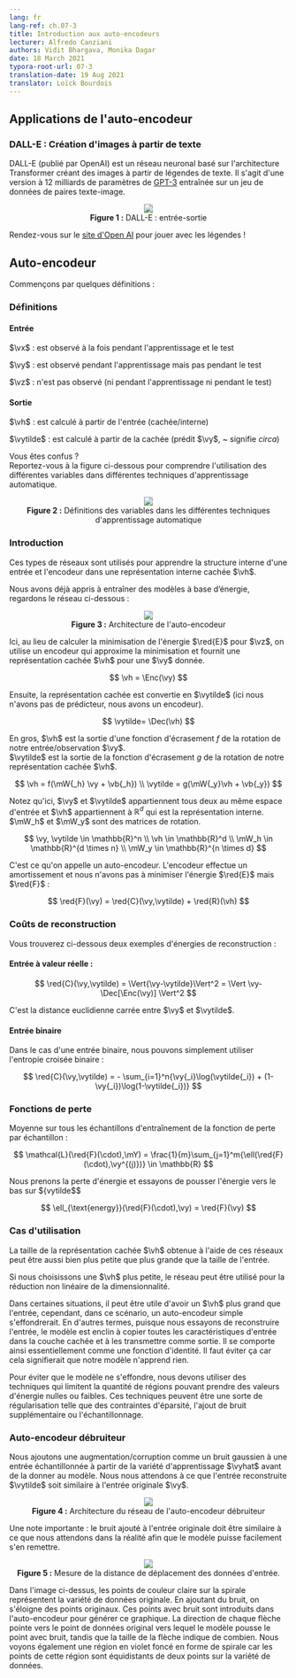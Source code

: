 ```yaml
---
lang: fr
lang-ref: ch.07-3
title: Introduction aux auto-encodeurs
lecturer: Alfredo Canziani
authors: Vidit Bhargava, Monika Dagar
date: 18 March 2021
typora-root-url: 07-3
translation-date: 19 Aug 2021
translator: Loïck Bourdois
---
```


<!--
## Applications of Autoencoder

### DALL-E: Creating Images from Text

DALL-E (released by OpenAI) is a neural network based on the Transformers architecture, that creates images from text captions. 
It is a 12-billion parameter version of [GPT-3](https://arxiv.org/abs/2005.14165), trained on a dataset of text-image pairs.

<center>
<img src="{{site.baseurl}}/images/week07/07-3/DALL-E.png" style="background-color:#DCDCDC;" /><br>
<b>Figure 1:</b> DALL-E: Input-Output
</center>

Go to the [website](https://openai.com/blog/dall-e/) and play with the captions! 
-->

## Applications de l'auto-encodeur

### DALL-E : Création d'images à partir de texte

DALL-E (publié par OpenAI) est un réseau neuronal basé sur l'architecture Transformer créant des images à partir de légendes de texte.
Il s'agit d'une version à 12 milliards de paramètres de [GPT-3](https://arxiv.org/abs/2005.14165) entraînée sur un jeu de données de paires texte-image.

<center>
<img src="{{site.baseurl}}/images/week07/07-3/DALL-E.png" style="background-color:#DCDCDC;" /><br>
<b>Figure 1 :</b> DALL-E : entrée-sortie
</center>

Rendez-vous sur le [site d'Open AI](https://openai.com/blog/dall-e/) pour jouer avec les légendes ! 


<!--
## Autoencoder
Let's start with some definitions:

### Definitions

#### Input

$\vx$: is observed during both training and testing 

$\vy$: is observed during training but not testing

$\vz$: is not observed (neither during training nor during testing).


#### Output

$\vh$: is computed from the input (hidden/internal)

$\vytilde$: is computed from the hidden (predicted $\vy$, ~ means *circa*)

Confused?
Refer to the below figure to understand the use of different variables in different machine learning techniques.

<center>
<img src="{{site.baseurl}}/images/week07/07-3/def.png" style="background-color:#DCDCDC;" /><br>
<b>Figure 2:</b> Variable definitions in different machine learning techniques
</center>
-->


## Auto-encodeur
Commençons par quelques définitions :

### Définitions

#### Entrée

$\vx$ : est observé à la fois pendant l'apprentissage et le test

$\vy$ : est observé pendant l'apprentissage mais pas pendant le test

$\vz$ : n'est pas observé (ni pendant l'apprentissage ni pendant le test)


#### Sortie

$\vh$ : est calculé à partir de l'entrée (cachée/interne)

$\vytilde$ : est calculé à partir de la cachée (prédit $\vy$, ~ signifie *circa*)

Vous êtes confus ?  
Reportez-vous à la figure ci-dessous pour comprendre l'utilisation des différentes variables dans différentes techniques d'apprentissage automatique.

<center>
<img src="{{site.baseurl}}/images/week07/07-3/def.png" style="background-color:#DCDCDC;" /><br>
<b>Figure 2 :</b> Définitions des variables dans les différentes techniques d'apprentissage automatique
</center>



<!--
### Introduction

These kinds of networks are used to learn the internal structure of some input and encode it in a hidden internal representation $\vh$, which expresses the input.

We already learned how to train energy-based models, let's look at the below network:

<center>
<img src="{{site.baseurl}}/images/week07/07-3/Autoencoder_Arch.png" style="background-color:#DCDCDC;" /><br>
<b>Figure 3:</b> Autoencoder Architecture
</center>

Here instead of computing the minimization of the energy $\red{E}$ for $\vz$, we use an encoder that approximates the minimization and provides a hidden representation $\vh$ for a given $\vy$.

$$
\vh = \Enc(\vy)
$$

Then the hidden representation is convected into $\vytilde$ (Here we don't have a predictor, we have an encoder).

$$
\vytilde= \Dec (\vh)
$$

Basically, $\vh$ is the output of a squashing function $f$ of the rotation of our input/observation $\vy$. $\vytilde$ is the output of squashing function $g$ of the rotation of our hidden representation $\vh$.

$$
\vh = f(\mW{_h} \vy + \vb{_h}) \\
\vytilde = g(\mW{_y}\vh + \vb{_y})
$$

Note that, here $\vy$ and $\vytilde$ both belong to the same input space, and $\vh$ belong to $\mathbb{R}^d$ which is the internal representation. $\mW_h$ and $\mW_y$ are matrices for rotation.

$$
\vy, \vytilde \in \mathbb{R}^n \\
\vh \in \mathbb{R}^d \\
\mW_h \in \mathbb{R}^{d \times n} \\
\mW_y \in \mathbb{R}^{n \times d}
$$

This is called Autoencoder. The encoder is performing amortizing and we don't have to minimize the energy  $\red{E}$ but $\red{F}$:

$$
\red{F}(\vy) = \red{C}(\vy,\vytilde) + \red{R}(\vh)
$$
-->


### Introduction

Ces types de réseaux sont utilisés pour apprendre la structure interne d'une entrée et l'encodeur dans une représentation interne cachée $\vh$.

Nous avons déjà appris à entraîner des modèles à base d’énergie, regardons le réseau ci-dessous :

<center>
<img src="{{site.baseurl}}/images/week07/07-3/Autoencoder_Arch.png" style="background-color:#DCDCDC;" /><br>
<b>Figure 3 :</b> Architecture de l'auto-encodeur
</center>  


Ici, au lieu de calculer la minimisation de l'énergie $\red{E}$ pour $\vz$, on utilise un encodeur qui approxime la minimisation et fournit une représentation cachée $\vh$ pour une $\vy$ donnée.

$$
\vh = \Enc(\vy)
$$

Ensuite, la représentation cachée est convertie en $\vytilde$ (ici nous n'avons pas de prédicteur, nous avons un encodeur).

$$
\vytilde= \Dec(\vh)
$$

En gros, $\vh$ est la sortie d'une fonction d'écrasement $f$ de la rotation de notre entrée/observation $\vy$.  
$\vytilde$ est la sortie de la fonction d'écrasement $g$ de la rotation de notre représentation cachée $\vh$.

$$
\vh = f(\mW{_h} \vy + \vb{_h}) \\
\vytilde = g(\mW{_y}\vh + \vb{_y})
$$

Notez qu'ici, $\vy$ et $\vytilde$ appartiennent tous deux au même espace d'entrée et $\vh$ appartiennent à $\mathbb{R}^d$ qui est la représentation interne. $\mW_h$ et $\mW_y$ sont des matrices de rotation.

$$
\vy, \vytilde \in \mathbb{R}^n \\
\vh \in \mathbb{R}^d \\
\mW_h \in \mathbb{R}^{d \times n} \\
\mW_y \in \mathbb{R}^{n \times d}
$$

C'est ce qu'on appelle un auto-encodeur. L'encodeur effectue un amortissement et nous n'avons pas à minimiser l'énergie $\red{E}$ mais $\red{F}$ :

$$
\red{F}(\vy) = \red{C}(\vy,\vytilde) + \red{R}(\vh)
$$



<!--
### Reconstruction Costs

Below are the two examples of reconstruction energies:

#### Real-Valued Input:

$$
\red{C}(\vy,\vytilde) = \Vert{\vy-\vytilde}\Vert^2 = \Vert \vy-\Dec[\Enc(\vy)] \Vert^2
$$

This is the square euclidean distance between $\vy$ and $\vytilde$.


#### Binary input

In the case of binary input, we can simply use binary cross-entropy

$$
\red{C}(\vy,\vytilde) = - \sum_{i=1}^n{\vy{_i}\log(\vytilde{_i}) + (1-\vy{_i})\log(1-\vytilde{_i})}
$$
-->


### Coûts de reconstruction

Vous trouverez ci-dessous deux exemples d'énergies de reconstruction :

#### Entrée à valeur réelle :

$$
\red{C}(\vy,\vytilde) = \Vert{\vy-\vytilde}\Vert^2 = \Vert \vy-\Dec[\Enc(\vy)] \Vert^2
$$

C'est la distance euclidienne carrée entre $\vy$ et $\vytilde$.


#### Entrée binaire

Dans le cas d'une entrée binaire, nous pouvons simplement utiliser l'entropie croisée binaire :

$$
\red{C}(\vy,\vytilde) = - \sum_{i=1}^n{\vy{_i}\log(\vytilde{_i}) + (1-\vy{_i})\log(1-\vytilde{_i})}
$$


<!--
### Loss Functionals

Average across all training samples of per sample loss function

$$
\mathcal{L}(\red{F}(\cdot),\mY) = \frac{1}{m}\sum_{j=1}^m{\ell(\red{F}(\cdot),\vy^{(j)})} \in \mathbb{R}
$$

We take the energy loss and try to push the energy down on $\vytilde$

$$
\ell_{\text{energy}}(\red{F}(\cdot),\vy) = \red{F}(\vy)
$$
-->

### Fonctions de perte

Moyenne sur tous les échantillons d'entraînement de la fonction de perte par échantillon :

$$
\mathcal{L}(\red{F}(\cdot),\mY) = \frac{1}{m}\sum_{j=1}^m{\ell(\red{F}(\cdot),\vy^{(j)})} \in \mathbb{R}
$$

Nous prenons la perte d'énergie et essayons de pousser l'énergie vers le bas sur ${vytilde$$

$$
\ell_{\text{energy}}(\red{F}(\cdot),\vy) = \red{F}(\vy)
$$


<!--
### Use-cases

The size of the hidden representation $\vh$ obtained using these networks can be both smaller and larger than the input size. 

If we choose a smaller $\vh$, the network can be used for non-linear dimensionality reduction.

In some situations it can be useful to have a larger than input $\vh$, however, in this scenario, a plain autoencoder would collapse. In other words, since we are trying to reconstruct the input, the model is prone to copying all the input features into the hidden layer and passing it as the output thus essentially behaving as an identity function. This needs to be avoided as this would imply that our model fails to learn anything.

To prevent the model from collapsing, we have to employ techniques that constrain the amount of region which can take zero or low energy values. These techniques can be some sort of regularization such as sparsity constraints, adding additional noise, or sampling.
-->

### Cas d'utilisation

La taille de la représentation cachée $\vh$ obtenue à l'aide de ces réseaux peut être aussi bien plus petite que plus grande que la taille de l'entrée. 

Si nous choisissons une $\vh$ plus petite, le réseau peut être utilisé pour la réduction non linéaire de la dimensionnalité.

Dans certaines situations, il peut être utile d'avoir un $\vh$ plus grand que l'entrée, cependant, dans ce scénario, un auto-encodeur simple s'effondrerait. 
En d'autres termes, puisque nous essayons de reconstruire l'entrée, le modèle est enclin à copier toutes les caractéristiques d'entrée dans la couche cachée et à les transmettre comme sortie. Il se comporte ainsi essentiellement comme une fonction d'identité. Il faut éviter ça car cela signifierait que notre modèle n'apprend rien.

Pour éviter que le modèle ne s'effondre, nous devons utiliser des techniques qui limitent la quantité de régions pouvant prendre des valeurs d'énergie nulles ou faibles.
Ces techniques peuvent être une sorte de régularisation telle que des contraintes d'éparsité, l'ajout de bruit supplémentaire ou l'échantillonnage.


<!--
### Denoising autoencoder

We add some augmentation/corruption like Gaussian noise to an input sampled from the training manifold $\vyhat$ before feeding it into the model and expect the reconstructed input $\vytilde$ to be similar to the original input $\vy$.

<center>
<img src="{{site.baseurl}}/images/week07/07-3/DenoisingAutoEncoder.png" style="background-color:#DCDCDC;" /><br>
<b>Figure 4:</b> Denoising Autoencoder Network architecture.
</center>

An important note: The noise added to the original input should be similar to what we expect in reality, so the model can easily recover from it.

<center>
<img src="{{site.baseurl}}/images/week07/07-3/DAEOutput.png" style="background-color:#DCDCDC;" /><br>
<b>Figure 5:</b> Measuring the traveling distance of the input data
</center>

In the image above, the light colour points on the spiral represent the original data manifold. As we add noise, we go farther from the original points. 
These noise-added points are fed into the auto-encoder to generate this graph. 
The direction of each arrow points to the original datapoint the model pushes the noise-added point towards; whereas the size of the arrow shows by how much. 
We also see a dark purple spiral region which exists because the points in this region are equidistant from two points on the data manifold. 
-->


### Auto-encodeur débruiteur

Nous ajoutons une augmentation/corruption comme un bruit gaussien à une entrée échantillonnée à partir de la variété d'apprentissage $\vyhat$ avant de la donner au modèle.
Nous nous attendons à ce que l'entrée reconstruite $\vytilde$ soit similaire à l'entrée originale $\vy$.

<center>
<img src="{{site.baseurl}}/images/week07/07-3/DenoisingAutoEncoder.png" style="background-color:#DCDCDC;" /><br>
<b>Figure 4 :</b> Architecture du réseau de l'auto-encodeur débruiteur
</center>
 
Une note importante : le bruit ajouté à l'entrée originale doit être similaire à ce que nous attendons dans la réalité afin que le modèle puisse facilement s'en remettre.

<center>
<img src="{{site.baseurl}}/images/week07/07-3/DAEOutput.png" style="background-color:#DCDCDC;" /><br>
<b>Figure 5 :</b> Mesure de la distance de déplacement des données d'entrée.
</center>

Dans l'image ci-dessus, les points de couleur claire sur la spirale représentent la variété de données originale. En ajoutant du bruit, on s'éloigne des points originaux. 
Ces points avec bruit sont introduits dans l'auto-encodeur pour générer ce graphique. 
La direction de chaque flèche pointe vers le point de données original vers lequel le modèle pousse le point avec bruit, tandis que la taille de la flèche indique de combien. 
Nous voyons également une région en violet foncé en forme de spirale car les points de cette région sont équidistants de deux points sur la variété de données.

